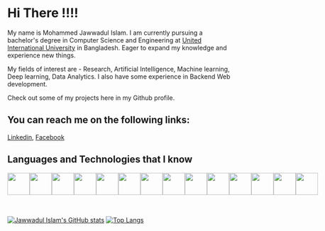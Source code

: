 # Hi There !!!!

My name is Mohammed Jawwadul Islam. I am currently pursuing a bachelor's degree in Computer Science and Engineering at <a href="https://www.uiu.ac.bd/">United International University</a> in Bangladesh. Eager to expand my knowledge and experience new things. 

My fields of interest are - Research, Artificial Intelligence, Machine learning, Deep learning, Data Analytics.
I also have some experience in Backend Web development. 

Check out some of my projects here in my Github profile.

## You can reach me on the following links:

[Linkedin](https://www.linkedin.com/in/jawwadfida/), [Facebook](https://www.facebook.com/Jawwad.Fida/)

## Languages and Technologies that I know

<div style="display: flex">
 <img src="https://cdn.jsdelivr.net/gh/devicons/devicon/icons/html5/html5-original.svg" style="width: 50px"/>
 <img src="https://cdn.jsdelivr.net/gh/devicons/devicon/icons/css3/css3-original.svg" style="width: 50px"/>
 <img src="https://cdn.jsdelivr.net/gh/devicons/devicon/icons/javascript/javascript-original.svg" style="width: 50px"/>
 <img src="https://cdn.jsdelivr.net/gh/devicons/devicon/icons/c/c-original.svg" style="width: 50px"/>
 <img src="https://cdn.jsdelivr.net/gh/devicons/devicon/icons/java/java-original.svg" style="width: 50px"/>
 <img src="https://cdn.jsdelivr.net/gh/devicons/devicon/icons/git/git-original.svg" style="width: 50px;"/>
 <img src="https://cdn.jsdelivr.net/gh/devicons/devicon/icons/bootstrap/bootstrap-plain.svg" style="width: 50px;"/>
 <img src="https://cdn.jsdelivr.net/gh/devicons/devicon/icons/php/php-original.svg" style="width: 50px;"/>
 <img src="https://cdn.jsdelivr.net/gh/devicons/devicon/icons/python/python-original.svg" style="width: 50px;"/>
 <img src="https://cdn.jsdelivr.net/gh/devicons/devicon/icons/numpy/numpy-original.svg" style="width: 50px;"/>
 <img src="https://cdn.jsdelivr.net/gh/devicons/devicon/icons/pandas/pandas-original.svg" style="width: 50px;"/>
 <img src="https://cdn.jsdelivr.net/gh/devicons/devicon/icons/jupyter/jupyter-original-wordmark.svg" style="width: 50px;"/>
 <img src="https://cdn.jsdelivr.net/gh/devicons/devicon/icons/mysql/mysql-original-wordmark.svg" style="width: 50px;"/> 
 <img src="https://cdn.jsdelivr.net/gh/devicons/devicon/icons/linux/linux-original.svg" style="width: 50px;"/>
</div>

<br>
<br>

[![Jawwadul Islam's GitHub stats](https://github-readme-stats.vercel.app/api?username=Jawwad-Fida&theme=radical&hide=prs,issues)](https://github.com/anuraghazra/github-readme-stats)
[![Top Langs](https://github-readme-stats.vercel.app/api/top-langs/?username=Jawwad-Fida&layout=compact&theme=radical)](https://github.com/anuraghazra/github-readme-stats)


